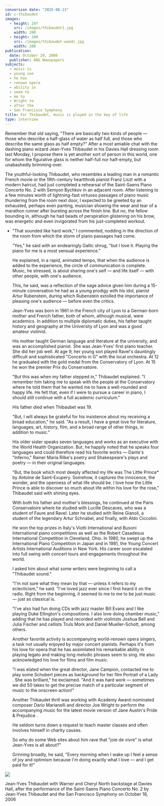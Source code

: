 ```yaml
---
conversion date: "2025-08-13"
id: c-thibaudet
images:
  - height: 297
    src: /images/thibaudet1.jpg
    width: 200
  - height: 280
    src: /images/thibaudet-wandc.jpg
    width: 200
publication:
  date: October 20, 2006
  publisher: ANG Newspapers
subjects:
  - music is
  - young son
  - he has
  - renown opera
  - ability in
  - seem to
  - me to
  - Wright to
  - after the
  - San Francisco Symphony
title: For Thibaudet, music is played in the key of life
type: interview
---
```


Remember that old saying, "There are basically two kinds of people — those who describe a half-glass of water as half full, and those who describe the same glass as half empty?" After a most amiable chat with the dashing piano wizard Jean-Yves Thibaudet in his Davies Hall dressing room last Monday, I propose there is yet another sort of person in this world, one for whom the figurative glass is neither half-full nor half-empty, but unabashedly brimming over.

The youthful-looking Thibaudet, who resembles a leading man in a romantic French movie or the 19th-century heartthrob pianist Franz Liszt with a modern haircut, had just completed a rehearsal of the Saint-Saens Piano Concerto No. 2 with Semyon Bychkov in an adjacent room. After listening to a few minutes worth of lightning-fast virtuoso passages of piano music thundering from the room next door, I expected to be greeted by an exhausted, perhaps even panting, musician showing the wear and tear of a marathon runner after bursting across the finish line.
But no, the fellow bounding in, although he had beads of perspiration glistening on his brow, was energetic and even invigorated from his just-completed workout.

- "That sounded like hard work," I commented, nodding in the direction of the room from which the storm of piano passages had come.

  "Yes," he said with an endearingly Gallic shrug, "but I love it. Playing the piano for me is a most sensual experience."

  He explained, in a rapid, animated tempo, that when the audience is added to the experience, the circle of communication is complete. Music, he stressed, is about sharing one's self — and life itself — with other people, with one's audience.

  This, he said, was a reflection of the sage advice given him during a 15-minute conversation he had as a young prodigy with his idol, pianist Artur Rubenstein, during which Rubenstein extolled the importance of pleasing one's audience — before even the critics.

  Jean-Yves was born in 1961 in the French city of Lyon to a German-born mother and French father, both of whom, although musical, were academics. In addition to multiple diplomatic duties, his father taught history and geography at the University of Lyon and was a good amateur violinist.

  His mother taught German language and literature at the university, and was an accomplished pianist. She was Jean-Yves' first piano teacher.
  She did her job well. At age 9, her young son played Ravel's dauntingly difficult and sophisticated "Concerto in G" with the local orchestra. At 12 he graduated with the gold medal from the Conservatory of Lyon. At 15 he won the premier Prix du Conservatoire.

  "But this was when my father stepped in," Thibaudet explained. "I remember him taking me to speak with the people at the Conservatory where he told them that he wanted me to have a well-rounded and happy life. He felt that, even if I were to pursue a career in piano, I should still continue with a full academic curriculum."

  His father died when Thibaubet was 19.

  "But, I will always be grateful for his insistence about my receiving a broad education," he said. "As a result, I have a great love for literature, languages, art, history, film, and a broad range of other things, in addition to music."

  His older sister speaks seven languages and works as an executive with the World Health Organization. But, he happily noted that he speaks four languages and could therefore read his favorite works — Dante's "Inferno," Rainer Maria Rilke's poetry and Shakespeare's plays and poetry — in their original languages.

  "But, the book which most deeply affected my life was The Little Prince\* by Antoine de Saint-Exupery. Somehow, it captures the innocence, the wonder, and the openness of what life should be. I love how the Little Prince is able to discover so much about life within his love for the rose," Thibaudet said with shining eyes.

  With both his father and mother's blessings, he continued at the Paris Conservatoire where he studied with Lucille Descaves, who was a student of Faure and Ravel. Later he studied with Reine Gianoli, a student of the legendary Artur Schnabel, and finally, with Aldo Ciccolini.

  He won the top prizes in Italy's Viotti International and Busoni International piano competitions as well as the Robert Casadesus International Competition in Cleveland, Ohio. In 1980, he swept up the International Piano Competition in Japan and in 1981, the Young Concert Artists International Auditions in New York. His career soon escalated into full swing with concert tours and engagements throughout the world.

  I asked him about what some writers were beginning to call a "Thibaudet sound."

  "I'm not sure what they mean by that — unless it refers to my eclecticism," he said. "I've loved jazz ever since I first heard it on the radio. Right from the beginning, it seemed to me to me to be just music — just as classical is.

  "I've also had fun doing CDs with jazz master Bill Evans and I like playing Duke Ellington's compositions. I also love doing chamber music," adding that he has played and recorded with violinists Joshua Bell and Julia Fischer and cellists Truls Mork and Daniel Mueller-Schott, among others.

  Another favorite activity is accompanying world-renown opera singers, a task not usually enjoyed by major concert pianists. Perhaps it's from his love for opera that he has assimilated his remarkable ability in playing legato and making long melodic phrases seem to sing. He also acknowledged his love for films and film music.

  "I was elated when the great director, Jane Campion, contacted me to play some Schubert pieces as background for her film Portrait of a Lady . She was brilliant," he exclaimed. "And it was hard work — sometimes we did 50 takes to get the precise match of a particular segment of music to the onscreen action!"

  Another Thibaudet thrill was working with Academy Award-nominated composer Dario Marianelli and director Joe Wright to perform the accompanying music for the latest movie version of Jane Austin's Pride & Prejudice .

  He seldom turns down a request to teach master classes and often involves himself in charity causes.

  So why do some Web sites about him rave that "joie de vivre" is what Jean-Yves is all about?"

  Grinning broadly, he said, "Every morning when I wake up I feel a sense of joy and optimism because I'm doing exactly what I love — and I get paid for it!"

![](/images/thibaudet-wandc.jpg)

Jean-Yves Thibaudet with Warner and Cheryl North backstage at Davies Hall, after the performance of the Saint-Saens Piano Concerto No. 2 by Jean-Yves Thibaudet and the San Francisco Symphony on October 18, 2006
